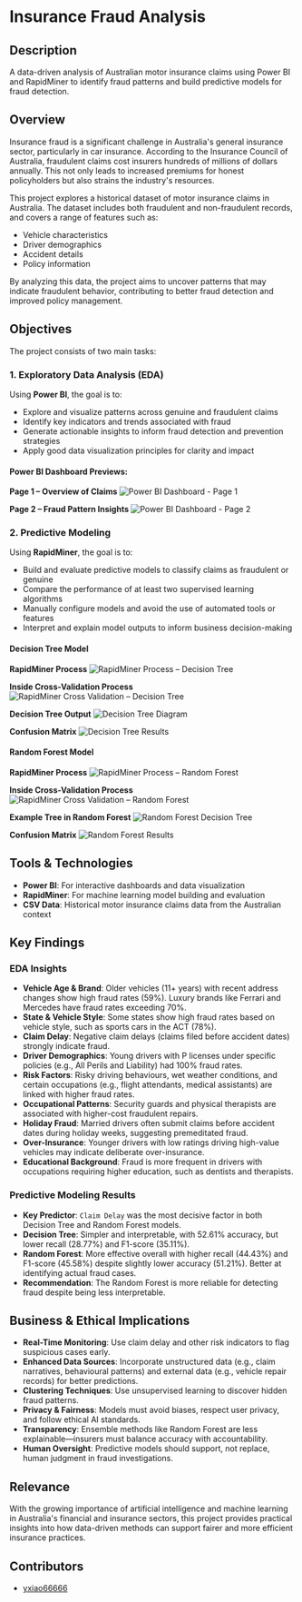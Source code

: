 # Insurance Fraud Analysis

## Description

A data-driven analysis of Australian motor insurance claims using Power BI and RapidMiner to identify fraud patterns and build predictive models for fraud detection.

## Overview

Insurance fraud is a significant challenge in Australia's general insurance sector, particularly in car insurance. According to the Insurance Council of Australia, fraudulent claims cost insurers hundreds of millions of dollars annually. This not only leads to increased premiums for honest policyholders but also strains the industry's resources.

This project explores a historical dataset of motor insurance claims in Australia. The dataset includes both fraudulent and non-fraudulent records, and covers a range of features such as:

- Vehicle characteristics  
- Driver demographics  
- Accident details  
- Policy information  

By analyzing this data, the project aims to uncover patterns that may indicate fraudulent behavior, contributing to better fraud detection and improved policy management.

## Objectives

The project consists of two main tasks:

### 1. Exploratory Data Analysis (EDA)

Using **Power BI**, the goal is to:

- Explore and visualize patterns across genuine and fraudulent claims  
- Identify key indicators and trends associated with fraud  
- Generate actionable insights to inform fraud detection and prevention strategies  
- Apply good data visualization principles for clarity and impact  

#### Power BI Dashboard Previews:

**Page 1 – Overview of Claims**
![Power BI Dashboard - Page 1](screenshots/PowerBI_dashboard_Page_1.png)

**Page 2 – Fraud Pattern Insights**
![Power BI Dashboard - Page 2](screenshots/PowerBI_dashboard_Page_2.png)

### 2. Predictive Modeling

Using **RapidMiner**, the goal is to:

- Build and evaluate predictive models to classify claims as fraudulent or genuine  
- Compare the performance of at least two supervised learning algorithms  
- Manually configure models and avoid the use of automated tools or features  
- Interpret and explain model outputs to inform business decision-making  

#### Decision Tree Model

**RapidMiner Process**
![RapidMiner Process – Decision Tree](screenshots/rapidminer_process_decision_tree.png)

**Inside Cross-Validation Process**
![RapidMiner Cross Validation – Decision Tree](screenshots/rapidminer_processCV_decision_tree.png)

**Decision Tree Output**
![Decision Tree Diagram](screenshots/rapidminer_decision_tree.png)

**Confusion Matrix**
![Decision Tree Results](screenshots/rapidminer_result_decision_tree.png)

#### Random Forest Model

**RapidMiner Process**
![RapidMiner Process – Random Forest](screenshots/rapidminer_process_random_forest.png)

**Inside Cross-Validation Process**
![RapidMiner Cross Validation – Random Forest](screenshots/rapidminer_processCV_random_forest.png)

**Example Tree in Random Forest**
![Random Forest Decision Tree](screenshots/rapidminer_random_forest.png)

**Confusion Matrix**
![Random Forest Results](screenshots/rapidminer_result_random_forest.png)

## Tools & Technologies

- **Power BI**: For interactive dashboards and data visualization  
- **RapidMiner**: For machine learning model building and evaluation  
- **CSV Data**: Historical motor insurance claims data from the Australian context  

## Key Findings

### EDA Insights

- **Vehicle Age & Brand**: Older vehicles (11+ years) with recent address changes show high fraud rates (59%). Luxury brands like Ferrari and Mercedes have fraud rates exceeding 70%.  
- **State & Vehicle Style**: Some states show high fraud rates based on vehicle style, such as sports cars in the ACT (78%).  
- **Claim Delay**: Negative claim delays (claims filed before accident dates) strongly indicate fraud.  
- **Driver Demographics**: Young drivers with P licenses under specific policies (e.g., All Perils and Liability) had 100% fraud rates.  
- **Risk Factors**: Risky driving behaviours, wet weather conditions, and certain occupations (e.g., flight attendants, medical assistants) are linked with higher fraud rates.  
- **Occupational Patterns**: Security guards and physical therapists are associated with higher-cost fraudulent repairs.  
- **Holiday Fraud**: Married drivers often submit claims before accident dates during holiday weeks, suggesting premeditated fraud.  
- **Over-Insurance**: Younger drivers with low ratings driving high-value vehicles may indicate deliberate over-insurance.  
- **Educational Background**: Fraud is more frequent in drivers with occupations requiring higher education, such as dentists and therapists.  

### Predictive Modeling Results

- **Key Predictor**: `Claim Delay` was the most decisive factor in both Decision Tree and Random Forest models.  
- **Decision Tree**: Simpler and interpretable, with 52.61% accuracy, but lower recall (28.77%) and F1-score (35.11%).  
- **Random Forest**: More effective overall with higher recall (44.43%) and F1-score (45.58%) despite slightly lower accuracy (51.21%). Better at identifying actual fraud cases.  
- **Recommendation**: The Random Forest is more reliable for detecting fraud despite being less interpretable.  

## Business & Ethical Implications

- **Real-Time Monitoring**: Use claim delay and other risk indicators to flag suspicious cases early.  
- **Enhanced Data Sources**: Incorporate unstructured data (e.g., claim narratives, behavioural patterns) and external data (e.g., vehicle repair records) for better predictions.  
- **Clustering Techniques**: Use unsupervised learning to discover hidden fraud patterns.  
- **Privacy & Fairness**: Models must avoid biases, respect user privacy, and follow ethical AI standards.  
- **Transparency**: Ensemble methods like Random Forest are less explainable—insurers must balance accuracy with accountability.  
- **Human Oversight**: Predictive models should support, not replace, human judgment in fraud investigations.  

## Relevance

With the growing importance of artificial intelligence and machine learning in Australia's financial and insurance sectors, this project provides practical insights into how data-driven methods can support fairer and more efficient insurance practices.

## Contributors
- [yxiao66666](https://www.linkedin.com/in/yxiao66666/) 
